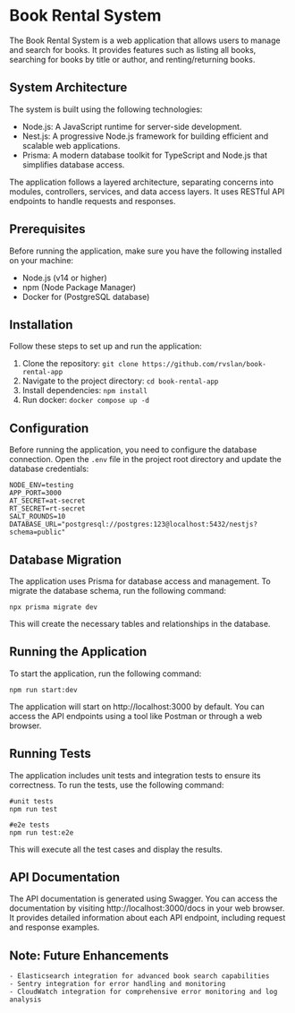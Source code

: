 # Book Rental System

The Book Rental System is a web application that allows users to manage and search for books. It provides features such as listing all books, searching for books by title or author, and renting/returning books.

## System Architecture

The system is built using the following technologies:

- Node.js: A JavaScript runtime for server-side development.
- Nest.js: A progressive Node.js framework for building efficient and scalable web applications.
- Prisma: A modern database toolkit for TypeScript and Node.js that simplifies database access.

The application follows a layered architecture, separating concerns into modules, controllers, services, and data access layers. It uses RESTful API endpoints to handle requests and responses.

## Prerequisites

Before running the application, make sure you have the following installed on your machine:

- Node.js (v14 or higher)
- npm (Node Package Manager)
- Docker for (PostgreSQL database)

## Installation

Follow these steps to set up and run the application:

1. Clone the repository: `git clone https://github.com/rvslan/book-rental-app`
2. Navigate to the project directory: `cd book-rental-app`
3. Install dependencies: `npm install`
4. Run docker: `docker compose up -d`

## Configuration

Before running the application, you need to configure the database connection. Open the `.env` file in the project root directory and update the database credentials:

    NODE_ENV=testing
    APP_PORT=3000
    AT_SECRET=at-secret
    RT_SECRET=rt-secret
    SALT_ROUNDS=10
    DATABASE_URL="postgresql://postgres:123@localhost:5432/nestjs?schema=public"


## Database Migration

The application uses Prisma for database access and management. To migrate the database schema, run the following command:

    npx prisma migrate dev

This will create the necessary tables and relationships in the database.

## Running the Application

To start the application, run the following command:

    npm run start:dev


The application will start on http://localhost:3000 by default. You can access the API endpoints using a tool like Postman or through a web browser.

## Running Tests

The application includes unit tests and integration tests to ensure its correctness. To run the tests, use the following command:

    #unit tests
    npm run test
    
    #e2e tests
    npm run test:e2e


This will execute all the test cases and display the results.

## API Documentation

The API documentation is generated using Swagger. You can access the documentation by visiting http://localhost:3000/docs in your web browser. It provides detailed information about each API endpoint, including request and response examples.

## Note: Future Enhancements

	- Elasticsearch integration for advanced book search capabilities 
	- Sentry integration for error handling and monitoring
	- CloudWatch integration for comprehensive error monitoring and log analysis



